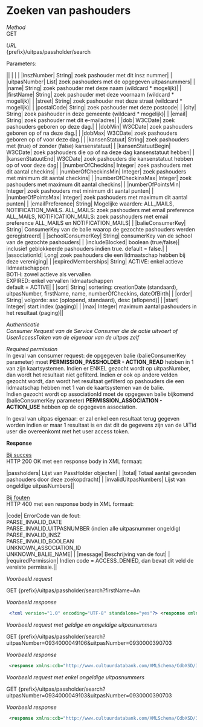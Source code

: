 ---
---

# Zoeken van pashouders

_Method_<br> GET

_URL_<br> {prefix}/uitpas/passholder/search

Parameters:

 

|| | | |
|inszNumber| String| zoek pashouder met dit insz nummer| |
|uitpasNumber| List<String>| zoek pashouders met de opgegeven uitpasnummers| |
|name| String| zoek pashouder met deze naam (wildcard \* mogelijk)| |
|firstName| String| zoek pashouder met deze voornaam (wildcard \* mogelijk)| |
|street| String| zoek pashouder met deze straat (wildcard \* mogelijk)| |
|postalCode| String| zoek pashouder met deze postcode| |
|city| String| zoek pashouder in deze gemeente (wildcard \* mogelijk)| |
|email| String| zoek pashouder met dit e-mailadres| |
|dob| W3CDate| zoek pashouders geboren op deze dag.| |
|dobMin| W3CDate| zoek pashouders geboren op of na deze dag.| |
|dobMax| W3CDate| zoek pashouders geboren op of voor deze dag.| |
|kansenStatuut| String| zoek pashouders met (true) of zonder (false) kansenstatuut| |
|kansenStatuutBegin| W3CDate| zoek pashouders die op of na deze dag kansenstatuut hebben| |
|kansenStatuutEnd| W3CDate| zoek pashouders die kansenstatuut hebben op of voor deze dag| |
|numberOfCheckins| Integer| zoek pashouders met dit aantal checkins| |
|numberOfCheckinsMin| Integer| zoek pashouders met minimum dit aantal checkins| |
|numberOfCheckinsMax| Integer| zoek pashouders met maximum dit aantal checkins| |
|numberOfPointsMin| Integer| zoek pashouders met minimum dit aantal punten| |
|numberOfPointsMax| Integer| zoek pashouders met maximum dit aantal punten| |
|emailPreference| String| Mogelijke waarden: ALL\_MAILS, NOTIFICATION\_MAILS. ALL\_MAILS: zoek pashouders met email preference ALL\_MAILS, NOTIFICATION\_MAILS: zoek passhouders met email preference ALL\_MAILS en NOTIFICATION\_MAILS| |
|balieConsumerKey| String| ConsumerKey van de balie waarop de gezochte pashouders werden geregistreerd| |
|schoolConsumerKey| String| consumerKey van de school van de gezochte pashouders| |
|includeBlocked| boolean (true/false)| inclusief geblokkeerde pashouders indien true. default = false.| |
|associationId| Long| zoek pashouders die een lidmaatschap hebben bij deze vereniging| |
|expiredMemberships| String| ACTIVE: enkel actieve lidmaatschappen<br> BOTH: zowel actieve als vervallen<br> EXPIRED: enkel vervallen lidmaatschappen<br> default = ACTIVE| |
|sort| String| sortering: creationDate (standaard), uitpasNumber, firstName, name, numberOfCheckins, dateOfBirth| |
|order| String| volgorde: asc (oplopend, standaard), desc (aflopend)| |
|start| Integer| start index (paging)| |
|max| Integer| maximum aantal pashouders in het resultaat (paging)||

_Authenticatie_<br> _Consumer Request van de Service Consumer die de actie uitvoert of UserAccessToken van de eigenaar van de uitpas zelf_

_Required permission_<br> In geval van consumer request: de opgegeven balie (balieConsumerKey parameter) moet **PERMISSION\_PASSHOLDER - ACTION\_READ** hebben in 1 van zijn kaartsystemen. Indien er ENKEL gezocht wordt op uitpasNumber, dan wordt het resultaat niet gefilterd. Indien er ook op andere velden gezocht wordt, dan wordt het resultaat gefilterd op pashouders die een lidmaatschap hebben met 1 van de kaartsystemen van de balie.<br> Indien gezocht wordt op associationId moet de opgegeven balie bijkomend (balieConsumerKey parameter) **PERMISSION\_ASSOCIATION - ACTION\_USE** hebben op de opgegeven association.

In geval van uitpas eigenaar: er zal enkel een resultaat terug gegeven worden indien er maar 1 resultaat is en dat dit de gegevens zijn van de UiTid user die overeenkomt met het user access token.

**Response**

<u>Bij succes</u><br> HTTP 200 OK met een response body in XML formaat:

 

|passholders| Lijst van PassHolder objecten| |
|total| Totaal aantal gevonden pashouders door deze zoekopdracht| |
|invalidUitpasNumbers| Lijst van ongeldige uitpasNumbers||

<u>Bij fouten</u><br> HTTP 400 met een response body in XML formaat:

 

|code| ErrorCode van de fout:<br> PARSE\_INVALID\_DATE<br> PARSE\_INVALID\_UITPASNUMBER (indien alle uitpasnummer ongeldig)<br> PARSE\_INVALID\_INSZ<br> PARSE\_INVALID\_BOOLEAN<br> UNKNOWN\_ASSOCIATION\_ID<br> UNKNOWN\_BALIE\_NAME| |
|message| Beschrijving van de fout| |
|requiredPermission| Indien code = ACCESS\_DENIED, dan bevat dit veld de vereiste permissie.||

_Voorbeeld request_

GET {prefix}/uitpas/passholder/search?firstName=An

_Voorbeeld response_<br>


~~~xml
 <?xml version="1.0" encoding="UTF-8" standalone="yes"?> <response xmlns:ns2="http://www.w3.org/1999/02/22-rdf-syntax-ns" xmlns:ns3="http://xmlns.com/foaf/0.1/">     <passholders>         <passholder>             <cardSystemSpecific>                 <cardSystem>                     <adminGroup/>                     <assignWelcomeAdvantages>true</assignWelcomeAdvantages>                     <cashInAllowed>true</cashInAllowed>                     <id>1</id>                     <marker>HELA_MARKER</marker>                     <name>HELA</name>                     <permanent>true</permanent>                     <prefixes>09300</prefixes>                     <prefixes>09340</prefixes>                     <prefixes>09450</prefixes>                     <prefixes>09420</prefixes>                     <sendMailsEnabled>true</sendMailsEnabled>                 </cardSystem>                 <currentCard>                     <cardSystem>                         <adminGroup/>                         <assignWelcomeAdvantages>true</assignWelcomeAdvantages>                         <cashInAllowed>true</cashInAllowed>                         <id>1</id>                         <marker>HELA_MARKER</marker>                         <name>HELA</name>                         <permanent>true</permanent>                         <prefixes>09300</prefixes>                         <prefixes>09340</prefixes>                         <prefixes>09450</prefixes>                         <prefixes>09420</prefixes>                         <sendMailsEnabled>true</sendMailsEnabled>                     </cardSystem>                     <kansenpas>false</kansenpas>                     <status>ACTIVE</status>                     <uitpasNumber>                         <uitpasNumber>0930012345607</uitpasNumber>                     </uitpasNumber>                 </currentCard>                 <emailPreference>ALL_MAILS</emailPreference>                 <kansenStatuutExpired>false</kansenStatuutExpired>                 <kansenStatuutInGracePeriod>false</kansenStatuutInGracePeriod>                 <smsPreference>NO_SMS</smsPreference>             </cardSystemSpecific>             <city>AALST</city>             <dateOfBirth>1980-12-16T00:00:00+01:00</dateOfBirth>             <email>an.wouters@mailinator.com</email>             <firstName>An</firstName>             <secondName>middlename</secondName>             <gender>FEMALE</gender>             <gsm>gsm-nr</gsm>             <inszNumber>78021542697</inszNumber>             <lastActivationMailNumber>0</lastActivationMailNumber>             <memberships>                 <membership>                     <id>1</id>                     <association>                         <id>1</id>                         <name>Chiro Jongens</name>                         <cardSystem>                             <id>1</id>                             <name>HELA</name>                         </cardSystem>                         <enddateCalculation>BASED_ON_REGISTRATION_DATE</enddateCalculation>                         <enddateCalculationValidityTime>2</enddateCalculationValidityTime>                     </association>                     <endDate>2015-31-31T23:59:59+01:00</endDate>                     <renewable>true</renewable>                     <renewDate>2015-09-30T23:59:59+01:00</renewDate>                     <newEndDate>2017-12-31T23:59:59+01:00</newEndDate>                 </membership>             </memberships>             <name>Wouters</name>             <nationality>Belg</nationality>             <number>1</number>             <numberOfCheckins>2</numberOfCheckins>             <placeOfBirth>Lede</placeOfBirth>             <points>10.000</points>             <postalCode>9300</postalCode>             <registrationBalieConsumerKey>cad22a20fa67b12ac1306b49755a2f7e</registrationBalieConsumerKey>             <street>Wolvenveld</street>             <telephone>0444/44.44.44</telephone>             <uitIdUser>                 <rdf:id>d943b39c-5ab9-4fc2-a8e0-6245a0bc24ab</rdf:id>                 <foaf:nick>anwouters</foaf:nick>             </uitIdUser>             <verified>false</verified>         </passholder>     </passholders>     <total>1</total> </response> 
~~~
_Voorbeeld request met geldige en ongeldige uitpasnummers_

GET {prefix}/uitpas/passholder/search?uitpasNumber=0934000049106&uitpasNumber=0930000390703

_Voorbeeld response_<br>


~~~xml
 <response xmlns:cdb="http://www.cultuurdatabank.com/XMLSchema/CdbXSD/3.1/FINAL" xmlns:foaf="http://xmlns.com/foaf/0.1/" xmlns:geo="http://www.w3.org/2003/01/geo/wgs84_pos#" xmlns:rdf="http://www.w3.org/1999/02/22-rdf-syntax-ns">     <passholders>         <passholder>             <name>De Rudder</name>             <firstName>Karel Peter</firstName>             ....             <memberships/>         </passholder>     </passholders>     <invalidUitpasNumbers>         <invalidUitpasNumber>0930000390703</invalidUitpasNumber>     </invalidUitpasNumbers>     <total>1</total> </response> 
~~~
_Voorbeeld request met enkel ongeldige uitpasnummers_

GET {prefix}/uitpas/passholder/search?uitpasNumber=0934000049103&uitpasNumber=0930000390703

_Voorbeeld response_<br>


~~~xml
 <response xmlns:cdb="http://www.cultuurdatabank.com/XMLSchema/CdbXSD/3.1/FINAL" xmlns:foaf="http://xmlns.com/foaf/0.1/" xmlns:geo="http://www.w3.org/2003/01/geo/wgs84_pos#" xmlns:rdf="http://www.w3.org/1999/02/22-rdf-syntax-ns">     <invalidUitpasNumbers>         <invalidUitpasNumber>0934000049103</invalidUitpasNumber>         <invalidUitpasNumber>0930000390703</invalidUitpasNumber>     </invalidUitpasNumbers> </response>
~~~

